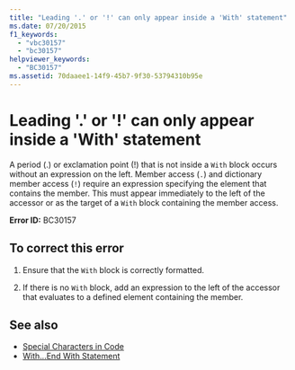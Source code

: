 ```yaml
---
title: "Leading '.' or '!' can only appear inside a 'With' statement"
ms.date: 07/20/2015
f1_keywords: 
  - "vbc30157"
  - "bc30157"
helpviewer_keywords: 
  - "BC30157"
ms.assetid: 70daaee1-14f9-45b7-9f30-53794310b95e
---
```

# Leading '.' or '!' can only appear inside a 'With' statement
A period (.) or exclamation point (!) that is not inside a `With` block occurs without an expression on the left. Member access (`.`) and dictionary member access (`!`) require an expression specifying the element that contains the member. This must appear immediately to the left of the accessor or as the target of a `With` block containing the member access.  
  
 **Error ID:** BC30157  
  
## To correct this error  
  
1.  Ensure that the `With` block is correctly formatted.  
  
2.  If there is no `With` block, add an expression to the left of the accessor that evaluates to a defined element containing the member.  
  
## See also
- [Special Characters in Code](../../../visual-basic/programming-guide/program-structure/special-characters-in-code.md)
- [With...End With Statement](../../../visual-basic/language-reference/statements/with-end-with-statement.md)

